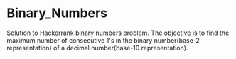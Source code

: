 # Binary_Numbers
Solution to Hackerrank binary numbers problem. The objective is to find the maximum number of consecutive 1's in the binary number(base-2 representation) of a decimal number(base-10 representation).
